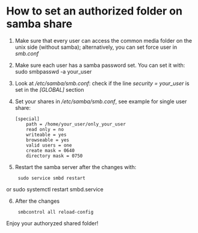 
# How to set an authorized folder on samba share

 1. Make sure that every user can access the common media folder on the unix side (without samba); alternatively, you can set force user in *smb.conf*
 2. Make sure each user has a samba password set. You can set it with:  
        sudo smbpasswd -a your_user
 3. Look at */etc/samba/smb.conf*: check if the line *security = your_user* is set in the *[GLOBAL]* section
 4. Set your shares in */etc/samba/smb.conf*, see example for single user share:

        [special]
            path = /home/your_user/only_your_user
            read only = no
            writeable = yes
            browseable = yes
            valid users = one
            create mask = 0640
            directory mask = 0750

5. Restart the samba server after the changes with:

        sudo service smbd restart
or
        sudo systemctl restart smbd.service

6. After the changes

        smbcontrol all reload-config

Enjoy your authoryzed shared folder!
